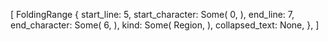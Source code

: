 [
    FoldingRange {
        start_line: 5,
        start_character: Some(
            0,
        ),
        end_line: 7,
        end_character: Some(
            6,
        ),
        kind: Some(
            Region,
        ),
        collapsed_text: None,
    },
]